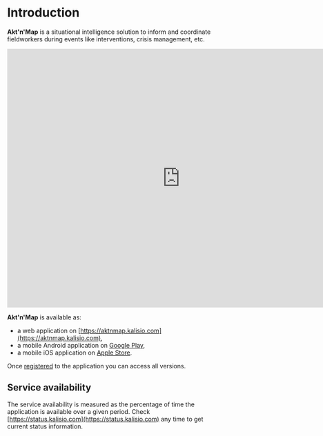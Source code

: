 # Introduction

**Akt'n'Map** is a situational intelligence solution to inform and coordinate fieldworkers during events like interventions, crisis management, etc.

<iframe width="800" height="600" src="https://www.youtube.com/embed/Um8koYlTpd4" frameborder="0" allow="autoplay; encrypted-media" allowfullscreen>
</iframe>

**Akt'n'Map** is available as:
  * a web application on [https://aktnmap.kalisio.com](https://aktnmap.kalisio.com),
  * a mobile Android application on [Google Play](https://play.google.com/store/apps/details?id=com.kalisio.aktnmap),
  * a mobile iOS application on [Apple Store](https://apps.apple.com/fr/app/aktnmap/id1435111844).

Once [registered](./concepts.md#user) to the application you can access all versions.

## Service availability

The service availability is measured as the percentage of time the application is available over a given period. Check [https://status.kalisio.com](https://status.kalisio.com) any time to get current status information.